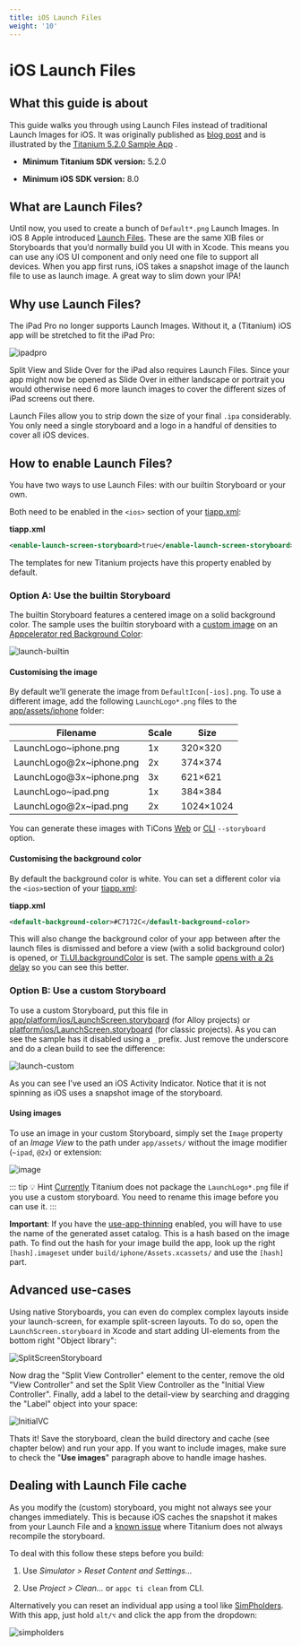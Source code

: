 ```yaml
---
title: iOS Launch Files
weight: '10'
---
```


# iOS Launch Files

## What this guide is about

This guide walks you through using Launch Files instead of traditional Launch Images for iOS. It was originally published as [blog post](http://www.appcelerator.com/blog/2016/02/titanium-5-2-0-launch-files-ipad-pro-slide-over-and-split-view/) and is illustrated by the [Titanium 5.2.0 Sample App](https://github.com/appcelerator-developer-relations/appc-sample-ti520) .

* **Minimum Titanium SDK version:** 5.2.0

* **Minimum iOS SDK version:** 8.0

## What are Launch Files?

Until now, you used to create a bunch of `Default*.png` Launch Images. In iOS 8 Apple introduced [Launch Files](https://developer.apple.com/library/ios/documentation/UserExperience/Conceptual/MobileHIG/LaunchImages.html). These are the same XIB files or Storyboards that you’d normally build you UI with in Xcode. This means you can use any iOS UI component and only need one file to support all devices. When you app first runs, iOS takes a snapshot image of the launch file to use as launch image. A great way to slim down your IPA!

## Why use Launch Files?

The iPad Pro no longer supports Launch Images. Without it, a (Titanium) iOS app will be stretched to fit the iPad Pro:

![ipadpro](./ipadpro.png)

Split View and Slide Over for the iPad also requires Launch Files. Since your app might now be opened as Slide Over in either landscape or portrait you would otherwise need 6 more launch images to cover the different sizes of iPad screens out there.

Launch Files allow you to strip down the size of your final `.ipa` considerably. You only need a single storyboard and a logo in a handful of densities to cover all iOS devices.

## How to enable Launch Files?

You have two ways to use Launch Files: with our builtin Storyboard or your own.

Both need to be enabled in the `<ios>` section of your [tiapp.xml](https://github.com/appcelerator-developer-relations/appc-sample-ti520/blob/master/tiapp.xml#L28):

**tiapp.xml**

```xml
<enable-launch-screen-storyboard>true</enable-launch-screen-storyboard>
```

The templates for new Titanium projects have this property enabled by default.

### Option A: Use the builtin Storyboard

The builtin Storyboard features a centered image on a solid background color. The sample uses the builtin storyboard with a [custom image](https://github.com/appcelerator-developer-relations/appc-sample-ti520/tree/master/app/assets/iphone) on an [Appcelerator red Background Color](https://github.com/appcelerator-developer-relations/appc-sample-ti520/blob/master/tiapp.xml#L31):

![launch-builtin](./launch-builtin.png)

#### Customising the image

By default we’ll generate the image from `DefaultIcon[-ios].png`. To use a different image, add the following `LaunchLogo*.png` files to the [app/assets/iphone](https://github.com/appcelerator-developer-relations/appc-sample-ti520/tree/master/app/assets/iphone) folder:

| Filename | Scale | Size |
| --- | --- | --- |
| LaunchLogo~iphone.png | 1x | 320×320 |
| LaunchLogo@2x~iphone.png | 2x | 374×374 |
| LaunchLogo@3x~iphone.png | 3x | 621×621 |
| LaunchLogo~ipad.png | 1x | 384×384 |
| LaunchLogo@2x~ipad.png | 2x | 1024×1024 |

You can generate these images with TiCons [Web](http://ticons.fokkezb.nl/) or [CLI](https://www.npmjs.com/package/ticons) `--storyboard` option.

#### Customising the background color

By default the background color is white. You can set a different color via the `<ios>`section of your [tiapp.xml](https://github.com/appcelerator-developer-relations/appc-sample-ti520/blob/master/tiapp.xml#L31):

**tiapp.xml**

```xml
<default-background-color>#C7172C</default-background-color>
```

This will also change the background color of your app between after the launch files is dismissed and before a view (with a solid background color) is opened, or [Ti.UI.backgroundColor](#!/api/Titanium.UI-property-backgroundColor) is set. The sample [opens with a 2s delay](https://github.com/appcelerator-developer-relations/appc-sample-ti520/blob/master/app/controllers/index.js#L23-L30) so you can see this better.

### Option B: Use a custom Storyboard

To use a custom Storyboard, put this file in [app/platform/ios/LaunchScreen.storyboard](https://github.com/tidev/titanium_mobile/blob/master/iphone/iphone/LaunchScreen.storyboard) (for Alloy projects) or [platform/ios/LaunchScreen.storyboard](https://github.com/tidev/titanium_mobile/blob/master/iphone/iphone/LaunchScreen.storyboard) (for classic projects). As you can see the sample has it disabled using a `_` prefix. Just remove the underscore and do a clean build to see the difference:

![launch-custom](./launch-custom.png)

As you can see I’ve used an iOS Activity Indicator. Notice that it is not spinning as iOS uses a snapshot image of the storyboard.

#### Using images

To use an image in your custom Storyboard, simply set the `Image` property of an _Image View_ to the path under `app/assets/` without the image modifier (`~ipad`, `@2x`) or extension:

![image](./image.png)

::: tip 💡 Hint
[Currently](https://jira.appcelerator.org/browse/TIMOB-20429) Titanium does not package the `LaunchLogo*.png` file if you use a custom storyboard. You need to rename this image before you can use it.
:::

**Important**: If you have the [use-app-thinning](/guide/Titanium_SDK/Titanium_SDK_Guide/Appendices/tiapp.xml_and_timodule.xml_Reference/#use-app-thinning) enabled, you will have to use the name of the generated asset catalog. This is a hash based on the image path. To find out the hash for your image build the app, look up the right `[hash].imageset` under `build/iphone/Assets.xcassets/` and use the `[hash]` part.

## Advanced use-cases

Using native Storyboards, you can even do complex complex layouts inside your launch-screen, for example split-screen layouts. To do so, open the `LaunchScreen.storyboard` in Xcode and start adding UI-elements from the bottom right "Object library":

![SplitScreenStoryboard](./SplitScreenStoryboard.png)

Now drag the "Split View Controller" element to the center, remove the old "View Controller" and set the Split View Controller as the "Initial View Controller". Finally, add a label to the detail-view by searching and dragging the "Label" object into your space:

![InitialVC](./InitialVC.png)

Thats it! Save the storyboard, clean the build directory and cache (see chapter below) and run your app. If you want to include images, make sure to check the "**Use images**" paragraph above to handle image hashes.

## Dealing with Launch File cache

As you modify the (custom) storyboard, you might not always see your changes immediately. This is because iOS caches the snapshot it makes from your Launch File and a [known issue](https://jira.appcelerator.org/browse/TIMOB-20430) where Titanium does not always recompile the storyboard.

To deal with this follow these steps before you build:

1. Use _Simulator > Reset Content and Settings…_

2. Use _Project > Clean…_ or `appc ti clean` from CLI.

Alternatively you can reset an individual app using a tool like [SimPholders](https://simpholders.com/). With this app, just hold `alt/⌥` and click the app from the dropdown:

![simpholders](./simpholders.png)
